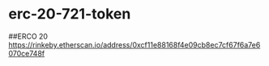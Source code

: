 # erc-20-721-token

##ERCO 20
https://rinkeby.etherscan.io/address/0xcf11e88168f4e09cb8ec7cf67f6a7e6070ce748f
